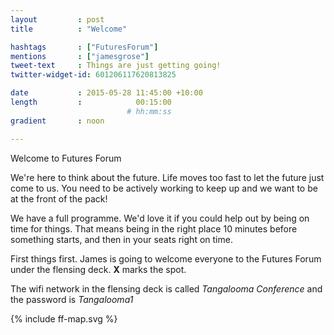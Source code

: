 ```yaml
---
layout         : post
title          : "Welcome"

hashtags       : ["FuturesForum"]
mentions       : ["jamesgrose"]
tweet-text     : Things are just getting going!
twitter-widget-id: 601206117620813825

date           : 2015-05-28 11:45:00 +10:00
length         :            00:15:00
                          # hh:mm:ss
gradient       : noon

---
```


Welcome to Futures Forum

We're here to think about the future. Life moves too fast to let the future just come to us. You need to be actively working to keep up and we want to be at the front of the pack!

We have a full programme. We'd love it if you could help out by being on time for things. That means being in the right place 10 minutes before something starts, and then in your seats right on time.

First things first. James is going to welcome everyone to the Futures Forum under the flensing deck. **X** marks the spot.

The wifi network in the flensing deck is called *Tangalooma Conference* and the password is *Tangalooma1* 

<div class="the-map">{% include ff-map.svg %}</div>
